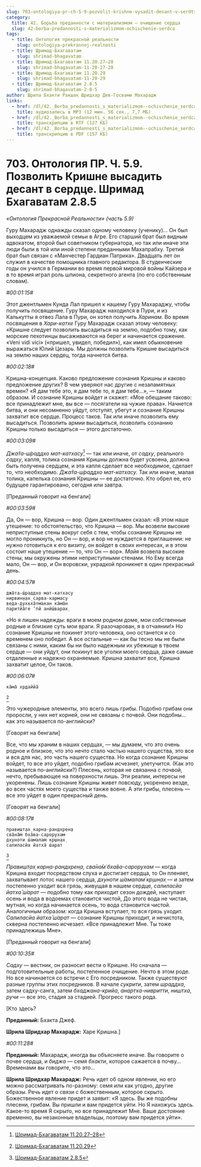 ```yaml
---
slug: 703-ontologiya-pr-ch-5-9-pozvolit-krishne-vysadit-desant-v-serdtse-shrimad-bhagavatam-2-8-5
category:
  title: 42. Борьба преданности с материализмом — очищение сердца
  slug: 42-borba-predannosti-s-materializmom-ochischenie-serdca
tags:
  - title: Онтология прекрасной реальности
    slug: ontologiya-prekrasnoj-realnosti
  - title: Шримад-Бхагаватам
    slug: shrimad-bhagavatam
  - title: Шримад-Бхагаватам 11.20.27–28
    slug: shrimad-bhagavatam-11-20-27-28
  - title: Шримад-Бхагаватам 11.20.29
    slug: shrimad-bhagavatam-11-20-29
  - title: Шримад-Бхагаватам 2.8.5
    slug: shrimad-bhagavatam-2-8-5
author: Шрила Бхакти Ракшак Шридхар Дев-Госвами Махарадж
links:
  - href: /dl/42._Borba_predannosti_s_materializmom--ochischenie_serdca/703_OntologiyaPR_5.9_SridharMj_Pozvolit_Krishne_vysadit_desant_v_serdce_Shrimad_Bhagavatam_2.8.5.mp3
    title: аудиозапись в MP3 (12 мин. 56 сек., 7,7 МБ)
  - href: /dl/42._Borba_predannosti_s_materializmom--ochischenie_serdca/703_OntologiyaPR_5.9_SridharMj_Pozvolit_Krishne_vysadit_desant_v_serdce_Shrimad_Bhagavatam_2.8.5.rtf
    title: транскрипцию в RTF (127 КБ)
  - href: /dl/42._Borba_predannosti_s_materializmom--ochischenie_serdca/703_OntologiyaPR_5.9_SridharMj_Pozvolit_Krishne_vysadit_desant_v_serdce_Shrimad_Bhagavatam_2.8.5.pdf
    title: транскрипцию в PDF (157 КБ)
---
```


# 703. Онтология ПР. Ч. 5.9. Позволить Кришне высадить десант в сердце. Шримад Бхагаватам 2.8.5

*«Онтология Прекрасной Реальности» (часть 5.9)*

Гуру Махарадж однажды сказал одному человеку (ученику)… Он был выходцем из уважаемой семьи в Агре. Его старший брат был видным адвокатом, второй был советником губернатора, но так или иначе эти люди были в той или иной степени преданными Махапрабху. Третий брат был связан с «Манчестер Гардиан Патрика». Двадцать лет он служил в качестве помощника главного редактора. В студенческие годы он учился в Германии во время первой мировой войны Кайзера и в то время играл роль шпиона, секретного агента (по его собственным словам).

*#00:01:15#*

Этот джентльмен Кунда Лал пришел к нашему Гуру Махараджу, чтобы получить посвящение. Гуру Махарадж находился в Пури, и из Калькутты я отвез Лала в Пури, он хотел получить *Харинам*. Во время посвящения в *Хари-катхе* Гуру Махарадж сказал этому человеку: «Кришне следует позволить высадиться на землю, подобно тому, как морские пехотинцы высаживаются на берег и начинается сражение. «Veni vidi vici» («пришел, увидел, победил»), как имел обыкновение выражаться Юлий Цезарь. Мы должны позволить Кришне высадиться на землю наших сердец, тогда начнется битва.

*#00:02:18#*

Кришна-концепция. Каково предложение сознания Кришны и каково предложение других? В чем уверяют нас другие с незапамятных времен? «Я дам тебе это, я дам тебе то, я дам тебе…», — таким образом. И сознание Кришны войдет и скажет: «Мое обещание таково: все принадлежит мне, вы все — посягатели на чужие права». Начнется битва, и они несомненно уйдут, отступят, убегут и сознание Кришны захватит все сердце. Процесс таков. Так или иначе позволить ему высадиться. Позволить армии высадиться, позволить сознанию Кришны только высадиться — этого достаточно.

*#00:03:09#*

*Джа̄та-ш́раддхо мат-катхасу*[^_ftn1] — так или иначе, от *садху*, реального *садху*, капля, толика сознания Кришны должна будет усвоена, должна быть получена сердцем, и эта капля сделает все необходимое, сделает то, что необходимо. *Джа̄та-ш́раддхо мат-катхасу.* Так или иначе, малая толика, капелька сознания Кришны — ее достаточно. Кто обрел ее, его будущее гарантировано, сегодня или завтра.

[Преданный говорит на бенгали]

*#00:03:59#*

Да, Он — вор, Кришна — вор. Один джентльмен сказал: «В этом наше утешение: то обстоятельство, что Кришна — вор. Мы возвели высокие неприступные стены вокруг себя с тем, чтобы сознание Кришны не могло проникнуть, но Он — вор, и вор не нуждается в приглашении: не нужно готовиться к его визиту, он войдет в своих интересах, и в этом состоит наше утешение — то, что Он — вор». *Майя* возвела высокие стены, мы окружены этими неприступными стенами. Но Ему всегда мало, Он — вор, и Он воровски, украдкой проникнет в один прекрасный день.

*#00:04:57#*

    джа̄та-ш́раддхо мат-катхасу
    нирвин̣н̣ах̣ сарва-кармасу
    веда-дух̣кха̄тмакан ка̄ма̄н
    паритйа̄ге ‘пй анӣш́варах̣

«Но я лишен надежды: враги в моем родном доме, мои собственные родные и близкие суть мои враги. Я разочарован, я в отчаянии!» Но сознание Кришны не покинет этого человека, оно останется и со временем оно победит. А все остальные — как бы тесно мы не были связаны с ними, каким бы ни было надежным их убежище в твоем сердце — они уйдут, они покинут все уголки моего сердца, даже самые отдаленные и надежно охраняемые. Кришна захватит все, Кришна захватит целое, Он таков.

*#00:06:07#*

    ка̄ма̄ хр̣даййа̄
[^_ftn2]

Это чужеродные элементы, это всего лишь грибы. Подобно грибам они проросли, у них нет корней, они не связаны с почвой. Они подобны… как это называется по-английски?

[Говорят на бенгали]

Все, что мы храним в наших сердцах, — мы думаем, что это очень родное и близкое, что это нечто стало частью нашего существа, это все и вся для нас, это часть нашего существа. Но когда сознание Кришны войдет, то все это уйдет, подобно грибам исчезнет, улетучится. (Как это называется по-английски?) Плесень, которая не связанна с почвой, нечто, пребывающее на поверхности лишь. Эти реалии, интересы не укоренены. Лишь сознание Кришны живет повсюду, укоренено везде, во всех частях моего существа и также вовне. А эти грибы, плесень — все это уйдет в один прекрасный день.

[Говорят на бенгали]

*#00:08:17#*

    правишт̣ах̣ карн̣а-рандхрен̣а
    сва̄на̄м̇ бха̄ва-сарорухам
    дхуноти ш́амалам̇ кр̣шн̣ах̣
    салиласйа йатха̄ ш́арат
[^_ftn3]

*Правишт̣ах̣ карн̣а-рандхрен̣а, сва̄на̄м̇ бха̄ва-сарорухам* — когда Кришна входит посредством слуха и достигает сердца, то Он пленяет, захватывает лотос нашего сердца, *дхуноти ш́амалам́ кр̣шн̣ах̣* — и затем постепенно уходит вся грязь, живущая в нашем сердце, *салиласйа йатха̄ ш́арат* — подобно тому как приходит сезон дождей, наступает осень и вода в водоемах становится чистой, До этого вода не чистая, мутная, но когда начинается осень, то вода становится чистой. Аналогичным образом: когда Кришна вступает, то вся грязь уходит. *Салиласйа йатха̄ ш́арат* — сознание Кришны приходит, и нечистота, скверна постепенно исчезает. «Все принадлежит Мне. Ты тоже принадлежишь Мне».

[Преданный говорит на бенгали]

*#00:10:35#*

*Садху* — вестник, он разносит вести о Кришне. Но сначала — подготовительные работы, постепенное очищение. Нечто в этом роде. Но все начинается со встречи с Его посредником. Также существуют разные группы этих посредников. В начале *сукрити*, затем *шраддха*, затем садху-санга, затем *бхаджана-крийа*, *анартха-нивритти*, *ништха*, *ручи* — все это, стадия за стадией. Прогресс такого рода.

[Кто здесь?

**Преданный:** Бхакта Джеф.

**Шрила Шридхар Махарадж:** Харе Кришна.]

*#00:11:28#*

**Преданный:** Махарадж, иногда вы объясняете иначе. Вы говорите о почве сердца, и *биджа* — семя *бхакти*, которое сажается в почву… Временами вы говорите, что это…

**Шрила Шридхар Махарадж:** Речь идет об одном явлении, но его можно рассматривать по-разному: семя или как угодно, другие образы. Речь идет о связи с божественным, которое скрыто. Божественное явление придет и заявит: «Я здесь. Вы же подобны плесени, грибам. Вы пришли и вам придется уйти. Но Я нахожусь здесь. Какое-то время Я скрыто, но все принадлежит Мне. Ваше достояние временно, вы незаконные владельцы, поэтому вам придется уйти».



[^_ftn1]: [Шримад-Бхагаватам 11.20.27–28](../notes/shrimad-bhagavatam/shrimad-bhagavatam-11-20-27-28.md)

[^_ftn2]: [Шримад-Бхагаватам 11.20.29](../notes/shrimad-bhagavatam/shrimad-bhagavatam-11-20-29.md)

[^_ftn3]: [Шримад-Бхагаватам 2.8.5](../notes/shrimad-bhagavatam/shrimad-bhagavatam-2-8-5.md)
